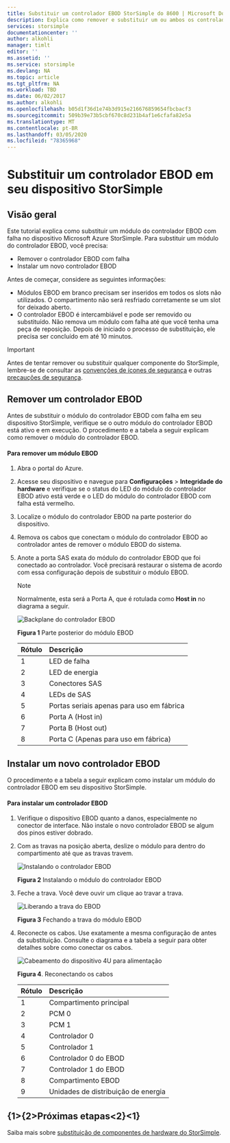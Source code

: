 ```yaml
---
title: Substituir um controlador EBOD StorSimple do 8600 | Microsoft Docs
description: Explica como remover e substituir um ou ambos os controladores EBOD em um dispositivo StorSimple 8600.
services: storsimple
documentationcenter: ''
author: alkohli
manager: timlt
editor: ''
ms.assetid: ''
ms.service: storsimple
ms.devlang: NA
ms.topic: article
ms.tgt_pltfrm: NA
ms.workload: TBD
ms.date: 06/02/2017
ms.author: alkohli
ms.openlocfilehash: b05d1f36d1e74b3d915e216676859654fbcbacf3
ms.sourcegitcommit: 509b39e73b5cbf670c8d231b4af1e6cfafa82e5a
ms.translationtype: MT
ms.contentlocale: pt-BR
ms.lasthandoff: 03/05/2020
ms.locfileid: "78365968"
---
```

# <a name="replace-an-ebod-controller-on-your-storsimple-device"></a>Substituir um controlador EBOD em seu dispositivo StorSimple

## <a name="overview"></a>Visão geral
Este tutorial explica como substituir um módulo do controlador EBOD com falha no dispositivo Microsoft Azure StorSimple. Para substituir um módulo do controlador EBOD, você precisa:

* Remover o controlador EBOD com falha
* Instalar um novo controlador EBOD

Antes de começar, considere as seguintes informações:

* Módulos EBOD em branco precisam ser inseridos em todos os slots não utilizados. O compartimento não será resfriado corretamente se um slot for deixado aberto.
* O controlador EBOD é intercambiável e pode ser removido ou substituído. Não remova um módulo com falha até que você tenha uma peça de reposição. Depois de iniciado o processo de substituição, ele precisa ser concluído em até 10 minutos.

> [!IMPORTANT]
> Antes de tentar remover ou substituir qualquer componente do StorSimple, lembre-se de consultar as [convenções de ícones de segurança](storsimple-safety.md#safety-icon-conventions) e outras [precauções de segurança](storsimple-safety.md).

## <a name="remove-an-ebod-controller"></a>Remover um controlador EBOD
Antes de substituir o módulo do controlador EBOD com falha em seu dispositivo StorSimple, verifique se o outro módulo do controlador EBOD está ativo e em execução. O procedimento e a tabela a seguir explicam como remover o módulo do controlador EBOD.

#### <a name="to-remove-an-ebod-module"></a>Para remover um módulo EBOD
1. Abra o portal do Azure.
2. Acesse seu dispositivo e navegue para **Configurações** > **Integridade do hardware** e verifique se o status do LED do módulo do controlador EBOD ativo está verde e o LED do módulo do controlador EBOD com falha está vermelho.
3. Localize o módulo do controlador EBOD na parte posterior do dispositivo.
4. Remova os cabos que conectam o módulo do controlador EBOD ao controlador antes de remover o módulo EBOD do sistema.
5. Anote a porta SAS exata do módulo do controlador EBOD que foi conectado ao controlador. Você precisará restaurar o sistema de acordo com essa configuração depois de substituir o módulo EBOD.
   
   > [!NOTE]
   > Normalmente, esta será a Porta A, que é rotulada como **Host in** no diagrama a seguir.
   
    ![Backplane do controlador EBOD](./media/storsimple-ebod-controller-replacement/IC741049.png)
   
     **Figura 1** Parte posterior do módulo EBOD
   
   | Rótulo | Descrição |
   |:--- |:--- |
   | 1 |LED de falha |
   | 2 |LED de energia |
   | 3 |Conectores SAS |
   | 4 |LEDs de SAS |
   | 5 |Portas seriais apenas para uso em fábrica |
   | 6 |Porta A (Host in) |
   | 7 |Porta B (Host out) |
   | 8 |Porta C (Apenas para uso em fábrica) |

## <a name="install-a-new-ebod-controller"></a>Instalar um novo controlador EBOD
O procedimento e a tabela a seguir explicam como instalar um módulo do controlador EBOD em seu dispositivo StorSimple.

#### <a name="to-install-an-ebod-controller"></a>Para instalar um controlador EBOD
1. Verifique o dispositivo EBOD quanto a danos, especialmente no conector de interface. Não instale o novo controlador EBOD se algum dos pinos estiver dobrado.
2. Com as travas na posição aberta, deslize o módulo para dentro do compartimento até que as travas travem.
   
    ![Instalando o controlador EBOD](./media/storsimple-ebod-controller-replacement/IC741050.png)
   
    **Figura 2** Instalando o módulo do controlador EBOD
3. Feche a trava. Você deve ouvir um clique ao travar a trava.
   
    ![Liberando a trava do EBOD](./media/storsimple-ebod-controller-replacement/IC741047.png)
   
    **Figura 3** Fechando a trava do módulo EBOD
4. Reconecte os cabos. Use exatamente a mesma configuração de antes da substituição. Consulte o diagrama e a tabela a seguir para obter detalhes sobre como conectar os cabos.
   
    ![Cabeamento do dispositivo 4U para alimentação](./media/storsimple-ebod-controller-replacement/IC770723.png)
   
    **Figura 4**. Reconectando os cabos
   
   | Rótulo | Descrição |
   |:--- |:--- |
   | 1 |Compartimento principal |
   | 2 |PCM 0 |
   | 3 |PCM 1 |
   | 4 |Controlador 0 |
   | 5 |Controlador 1 |
   | 6 |Controlador 0 do EBOD |
   | 7 |Controlador 1 do EBOD |
   | 8 |Compartimento EBOD |
   | 9 |Unidades de distribuição de energia |

## <a name="next-steps"></a>{1&gt;{2&gt;Próximas etapas&lt;2}&lt;1}
Saiba mais sobre [substituição de componentes de hardware do StorSimple](storsimple-8000-hardware-component-replacement.md).

